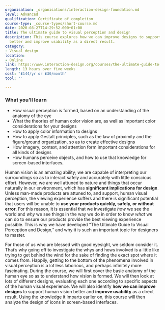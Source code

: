 ```yaml
---
organisation: _organisations/interaction-design-foundation.md
level: Advanced
qualification: Certificate of completion
course-type: _course-types/short-course.md
date: 2020-08-27T14:29:52.000+01:00
title: The ultimate guide to visual perception and design
description: This course explores how we can improve designs to support human vision
  better and improve usability as a direct result.
category:
- Visual design
location:
- Online
link: https://www.interaction-design.org/courses/the-ultimate-guide-to-visual-perception-and-design
length: 13 hours over five weeks
cost: "£144/yr or £30/month"
tool: ''

---
```

### What you’ll learn

* How visual perception is formed, based on an understanding of the anatomy of the eye
* What the theories of human color vision are, as well as important color considerations for your designs
* How to apply color information to designs
* How to apply Gestalt principles, such as the law of proximity and the figure/ground organization, so as to create effective designs
* How imagery, context, and attention form important considerations for all kinds of designs
* How humans perceive objects, and how to use that knowledge for screen-based interfaces.

Human vision is an amazing ability; we are capable of interpreting our surroundings so as to interact safely and accurately with little conscious effort. However, we are well attuned to nature and things that occur naturally in our environment, which has **significant implications for design**. Unless man-made products are attuned to, and support, human visual perception, the viewing experience suffers and there is significant potential that users will be unable to **use your products quickly, safely, or without error**. For this reason, it is essential that we investigate _how_ we see the world and _why_ we see things in the way we do in order to know _what_ we can do to ensure our products provide the best viewing experience possible. This is why we have developed “The Ultimate Guide to Visual Perception and Design,” and why it is such an important topic for designers to master.

For those of us who are blessed with good eyesight, we seldom consider it. That’s why going off to investigate the whys and hows involved is a little like trying to get behind the wind for the sake of finding the exact spot where it comes from. Happily, getting to the bottom of the phenomena involved in visual perception is a lot less laborious, and perhaps infinitely more fascinating. During the course, we will first cover the basic anatomy of the human eye so as to understand how vision is formed. We will then look at lots of different designs, evaluating each one according to specific aspects of the human visual experience. We will also identify **how we can improve designs** to support human vision better and **improve usability** as a direct result. Using the knowledge it imparts earlier on, this course will then analyze the design of icons in screen-based interfaces.